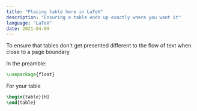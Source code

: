 ```yaml
---
title: "Placing table here in LaTeX"
description: "Ensuring a table ends up exactly where you want it"
language: "LaTeX"
date: 2021-04-09
---
```


To ensure that tables don't get presented different to the flow of text when close to a page boundary

In the preamble:

```latex
\usepackage{float}
```

For your table

```latex
\begin{table}[H]
\end{table}
```
